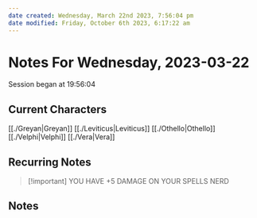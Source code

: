 ```yaml
---
date created: Wednesday, March 22nd 2023, 7:56:04 pm
date modified: Friday, October 6th 2023, 6:17:22 am
---
```

# Notes For Wednesday, 2023-03-22
Session began at 19:56:04
## Current Characters
[[./Greyan|Greyan]]
[[./Leviticus|Leviticus]]
[[./Othello|Othello]]
[[./Velphi|Velphi]]
[[./Vera|Vera]]
## Recurring Notes
> [!important] YOU HAVE +5 DAMAGE ON YOUR SPELLS NERD
## Notes
